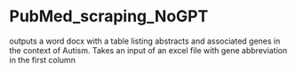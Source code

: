 # PubMed_scraping_NoGPT
outputs a word docx with a table listing abstracts and associated genes in the context of Autism. Takes an input of an excel file with gene abbreviation in the first column
